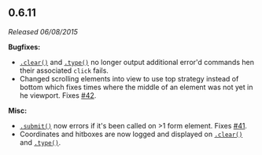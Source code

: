 ## 0.6.11

*Released 06/08/2015*

**Bugfixes:**

- [`.clear()`](/api/commands/clear) and [`.type()`](/api/commands/type) no longer output additional error'd commands hen their associated `click` fails.
- Changed scrolling elements into view to use top strategy instead of bottom which fixes times where the middle of an element was not yet in he viewport. Fixes [#42](https://github.com/cypress-io/cypress/issues/42).

**Misc:**

- [`.submit()`](/api/commands/submit) now errors if it's been called on >1 form element. Fixes [#41](https://github.com/cypress-io/cypress/issues/41).
- Coordinates and hitboxes are now logged and displayed on [`.clear()`](/api/commands/clear) and [`.type()`](/api/commands/type).



